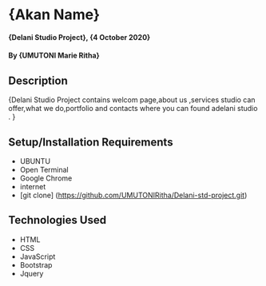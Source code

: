 # {Akan Name}
#### {Delani Studio Project}, {4 October 2020}
#### By **{UMUTONI Marie Ritha}**
## Description
{Delani Studio Project contains welcom page,about us ,services studio can offer,what we do,portfolio and contacts where you can found adelani studio . }
## Setup/Installation Requirements
* UBUNTU
* Open Terminal
* Google Chrome
* internet
* [git clone] (https://github.com/UMUTONIRitha/Delani-std-project.git)
## Technologies Used
* HTML
* CSS
* JavaScript
* Bootstrap
* Jquery